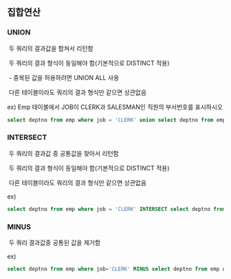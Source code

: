 ## 집합연산

### UNION

​	두 쿼리의 결과값을 합쳐서 리턴함

​	두 쿼리의 결과 형식이 동일해야 함(기본적으로 DISTINCT 적용)

​	- 중복된 값을 허용하려면 UNION ALL 사용

​	다른 테이블이라도 쿼리의 결과 형식만 같으면 상관없음

ex) Emp 테이블에서 JOB이 CLERK과 SALESMAN인 직원의 부서번호를 표시하시오

``` sql
select deptno from emp where job = 'CLERK' union select deptno from emp where job = 'SALESMAN';
```



### INTERSECT

​	두 쿼리의 결과값 중 공통값을 찾아서 리턴함

​	두 쿼리의 결과 형식이 동일해야 함(기본적으로 DISTINCT 적용)

​	다른 테이블이라도 쿼리의 결과 형식만 같으면 상관없음

ex) 

``` sql
select deptno from emp where job = 'CLERK' INTERSECT select deptno from emp where job = 'SALESMAN'
```



### MINUS

​	두 쿼리 결과값중 공통된 값을 제거함

ex)  

``` sql
select deptno from emp where job='CLERK' MINUS select deptno from emp where job = 'SALESMAN'
```

